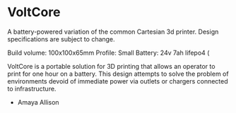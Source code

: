 # VoltCore

A battery-powered variation of the common Cartesian 3d printer. Design specifications are subject to change.

Build volume: 100x100x65mm
Profile: Small
Battery: 24v 7ah lifepo4 (

VoltCore is a portable solution for 3D printing that allows an operator to print for one hour on a battery. This design attempts to solve the problem of environments devoid of immediate power via outlets or chargers connected to infrastructure.

- Amaya Allison
